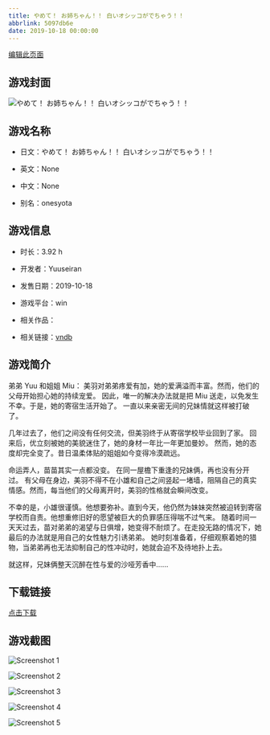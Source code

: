 ```yaml
---
title: やめて！ お姉ちゃん！！ 白いオシッコがでちゃう！！
abbrlink: 5097db6e
date: 2019-10-18 00:00:00
---
```

[编辑此页面](https://github.com/ACG-3/ADV3-source/blob/main/source/_posts/%E3%82%84%E3%82%81%E3%81%A6%EF%BC%81%20%E3%81%8A%E5%A7%89%E3%81%A1%E3%82%83%E3%82%93%EF%BC%81%EF%BC%81%20%E7%99%BD%E3%81%84%E3%82%AA%E3%82%B7%E3%83%83%E3%82%B3%E3%81%8C%E3%81%A7%E3%81%A1%E3%82%83%E3%81%86%EF%BC%81%EF%BC%81.md)

## 游戏封面

![やめて！ お姉ちゃん！！ 白いオシッコがでちゃう！！](https://pan.timero.xyz/d/onedrive/img_lib_001/%E3%82%84%E3%82%81%E3%81%A6%EF%BC%81%20%E3%81%8A%E5%A7%89%E3%81%A1%E3%82%83%E3%82%93%EF%BC%81%EF%BC%81%20%E7%99%BD%E3%81%84%E3%82%AA%E3%82%B7%E3%83%83%E3%82%B3%E3%81%8C%E3%81%A7%E3%81%A1%E3%82%83%E3%81%86%EF%BC%81%EF%BC%81_cover.avif)


## 游戏名称

- 日文：やめて！ お姉ちゃん！！ 白いオシッコがでちゃう！！
- 英文：None
- 中文：None

- 别名：onesyota


## 游戏信息

- 时长：3.92 h
- 开发者：Yuuseiran
- 发售日期：2019-10-18
- 游戏平台：win
- 相关作品：

- 相关链接：[vndb](https://vndb.org/v26757)


## 游戏简介

弟弟 Yuu 和姐姐 Miu：
美羽对弟弟疼爱有加，她的爱满溢而丰富。然而，他们的父母开始担心她的持续宠爱。
因此，唯一的解决办法就是把 Miu 送走，以免发生不幸。于是，她的寄宿生活开始了。
一直以来亲密无间的兄妹情就这样被打破了。

几年过去了，他们之间没有任何交流，但美羽终于从寄宿学校毕业回到了家。
回来后，优立刻被她的美貌迷住了，她的身材一年比一年更加曼妙。
然而，她的态度却完全变了。昔日温柔体贴的姐姐如今变得冷漠疏远。

命运弄人，苗苗其实一点都没变。
在同一屋檐下重逢的兄妹俩，再也没有分开过。
有父母在身边，美羽不得不在小雄和自己之间竖起一堵墙，阻隔自己的真实情感。然而，每当他们的父母离开时，美羽的性格就会瞬间改变。

不幸的是，小雄很谨慎。他想要弥补。直到今天，他仍然为妹妹突然被迫转到寄宿学校而自责。他想重修旧好的愿望被巨大的负罪感压得喘不过气来。
随着时间一天天过去，苗对弟弟的渴望与日俱增，她变得不耐烦了。在走投无路的情况下，她最后的办法就是用自己的女性魅力引诱弟弟。
她时刻准备着，仔细观察着她的猎物，当弟弟再也无法抑制自己的性冲动时，她就会迫不及待地扑上去。

就这样，兄妹俩整天沉醉在性与爱的沙哑芳香中......





## 下载链接

[点击下载](https://pan.timero.xyz/onedrive/adv_lib_001/%E3%82%84%E3%82%81%E3%81%A6%EF%BC%81%20%E3%81%8A%E5%A7%89%E3%81%A1%E3%82%83%E3%82%93%EF%BC%81%EF%BC%81%20%E7%99%BD%E3%81%84%E3%82%AA%E3%82%B7%E3%83%83%E3%82%B3%E3%81%8C%E3%81%A7%E3%81%A1%E3%82%83%E3%81%86%EF%BC%81%EF%BC%81)


## 游戏截图


![Screenshot 1](https://pan.timero.xyz/d/onedrive/img_lib_001/%E3%82%84%E3%82%81%E3%81%A6%EF%BC%81%20%E3%81%8A%E5%A7%89%E3%81%A1%E3%82%83%E3%82%93%EF%BC%81%EF%BC%81%20%E7%99%BD%E3%81%84%E3%82%AA%E3%82%B7%E3%83%83%E3%82%B3%E3%81%8C%E3%81%A7%E3%81%A1%E3%82%83%E3%81%86%EF%BC%81%EF%BC%81_Screenshot_1.avif)

![Screenshot 2](https://pan.timero.xyz/d/onedrive/img_lib_001/%E3%82%84%E3%82%81%E3%81%A6%EF%BC%81%20%E3%81%8A%E5%A7%89%E3%81%A1%E3%82%83%E3%82%93%EF%BC%81%EF%BC%81%20%E7%99%BD%E3%81%84%E3%82%AA%E3%82%B7%E3%83%83%E3%82%B3%E3%81%8C%E3%81%A7%E3%81%A1%E3%82%83%E3%81%86%EF%BC%81%EF%BC%81_Screenshot_2.avif)

![Screenshot 3](https://pan.timero.xyz/d/onedrive/img_lib_001/%E3%82%84%E3%82%81%E3%81%A6%EF%BC%81%20%E3%81%8A%E5%A7%89%E3%81%A1%E3%82%83%E3%82%93%EF%BC%81%EF%BC%81%20%E7%99%BD%E3%81%84%E3%82%AA%E3%82%B7%E3%83%83%E3%82%B3%E3%81%8C%E3%81%A7%E3%81%A1%E3%82%83%E3%81%86%EF%BC%81%EF%BC%81_Screenshot_3.avif)

![Screenshot 4](https://pan.timero.xyz/d/onedrive/img_lib_001/%E3%82%84%E3%82%81%E3%81%A6%EF%BC%81%20%E3%81%8A%E5%A7%89%E3%81%A1%E3%82%83%E3%82%93%EF%BC%81%EF%BC%81%20%E7%99%BD%E3%81%84%E3%82%AA%E3%82%B7%E3%83%83%E3%82%B3%E3%81%8C%E3%81%A7%E3%81%A1%E3%82%83%E3%81%86%EF%BC%81%EF%BC%81_Screenshot_4.avif)

![Screenshot 5](https://pan.timero.xyz/d/onedrive/img_lib_001/%E3%82%84%E3%82%81%E3%81%A6%EF%BC%81%20%E3%81%8A%E5%A7%89%E3%81%A1%E3%82%83%E3%82%93%EF%BC%81%EF%BC%81%20%E7%99%BD%E3%81%84%E3%82%AA%E3%82%B7%E3%83%83%E3%82%B3%E3%81%8C%E3%81%A7%E3%81%A1%E3%82%83%E3%81%86%EF%BC%81%EF%BC%81_Screenshot_5.avif)

